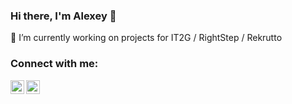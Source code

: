### Hi there, I'm Alexey 👋

🔭 I’m currently working on projects for IT2G / RightStep / Rekrutto

### Connect with me:

[<img align="left" alt="zimingit | Telegram" width="22px" src="https://github.com/zimingit/zimingit/icons/master/telegram.svg?raw=true" />][telegram]
[<img align="left" alt="zimingit | Instagram" width="22px" src="https://cdn.jsdelivr.net/npm/simple-icons@v3/icons/instagram.svg" />][instagram]
<!--
**zimingit/zimingit** is a ✨ _special_ ✨ repository because its `README.md` (this file) appears on your GitHub profile.

Here are some ideas to get you started:

- 🔭 I’m currently working on ...
- 🌱 I’m currently learning ...
- 👯 I’m looking to collaborate on ...
- 🤔 I’m looking for help with ...
- 💬 Ask me about ...
- 📫 How to reach me: ...
- 😄 Pronouns: ...
- ⚡ Fun fact: ...
-->

[instagram]: https://www.instagram.com/pyksik
[telegram]: https://t.me/martinvc
